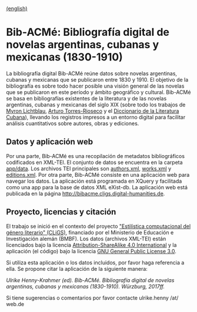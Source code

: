 [(english)](README_en.md)

# Bib-ACMé: Bibliografía digital de novelas argentinas, cubanas y mexicanas (1830-1910)

La bibliografía digital Bib-ACMé reúne datos sobre novelas argentinas, cubanas y mexicanas que se publicaron entre 1830 y 1910. El objetivo de la bibliografía es sobre todo hacer posible una visión general de las novelas que se publicaron en este período y ámbito geográfico y cultural. Bib-ACMé se basa en bibliografías existentes de la literatura y de las novelas argentinas, cubanas y mexicanas del siglo XIX (sobre todo los trabajos de [Myron Lichtblau](https://catalog.hathitrust.org/Record/003156022), [Arturo Torres-Rioseco](https://catalog.hathitrust.org/Record/001168729) y el [Diccionario de la Literatura Cubana](http://www.cervantesvirtual.com/obra/diccionario-de-la-literatura-cubana--0/)), llevando los registros impresos a un entorno digital para facilitar análisis cuantitativos sobre autores, obras y ediciones.

## Datos y aplicación web 
Por una parte, Bib-ACMé es una recopilación de metadatos bibliográficos codificados en XML-TEI. El conjunto de datos se encuentra en la carpeta [app/data](app/data). Los archivos TEI principales son [authors.xml](app/data/authors.xml), [works.xml](app/data/works.xml) y [editions.xml](app/data/editions.xml). Por otra parte, Bib-ACMé consiste en una aplicación web para navegar los datos. La aplicación está programada en XQuery y facilitada como una app para la base de datos XML eXist-db. La aplicación web está publicada en la página http://bibacme.cligs.digital-humanities.de.

## Proyecto, licencias y citación
El trabajo se inició en el contexto del proyecto ["Estilística computacional del género literario" (CLiGS)](https://cligs.hypotheses.org), financiado por el Ministerio de Educación e Investigación alemán (BMBF). Los datos (archivos XML-TEI) están licenciados bajo la licencia [Attribution-ShareAlike 4.0 International](https://creativecommons.org/licenses/by-sa/4.0/) y la aplicación (el código) bajo la licencia [GNU General Public License 3.0](https://www.gnu.org/licenses/gpl-3.0.html).

Si utiliza esta aplicación o los datos incluidos, por favor haga referencia a ella. Se propone citar la aplicación de la siguiente manera: 

*Ulrike Henny-Krahmer (ed). Bib-ACMé. Bibliografía digital de novelas argentinas, cubanas y mexicanas (1830-1910). Würzburg, 2017ff.*

Si tiene sugerencias o comentarios por favor contacte ulrike.henny /at/ web.de
